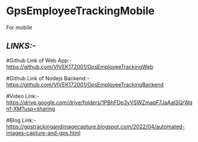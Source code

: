 # GpsEmployeeTrackingMobile
For mobile

## *LINKS:-*
#Github Link of Web App:- https://github.com/VIVEK172001/GpsEmployeeTrackingWeb 

#Github Link of Nodejs Backend:- https://github.com/VIVEK172001/GpsEmployeeTrackingBackend

#Video Link:- https://drive.google.com/drive/folders/1PBhFDp3yVSWZmapF7JaAajSQrWqnf-XM?usp=sharing 

#Blog Link:- https://gpstrackingandimagecapture.blogspot.com/2022/04/automated-images-capture-and-gps.html 
